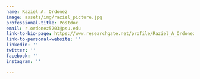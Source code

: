 ```yaml
---
name: Raziel A. Ordonez
image: assets/img/raziel_picture.jpg
professional-title: Postdoc
email: r.ordonez5203@psu.edu
link-to-bio-page: https://www.researchgate.net/profile/Raziel_A_Ordonez/research
link-to-personal-website: ''
linkedin: ''
twitter: ''
facebook: ''
instagram: ''

---
```

